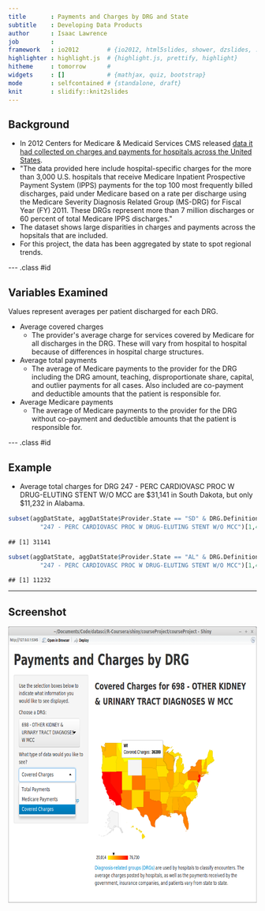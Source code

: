 ```yaml
---
title       : Payments and Charges by DRG and State
subtitle    : Developing Data Products
author      : Isaac Lawrence
job         : 
framework   : io2012        # {io2012, html5slides, shower, dzslides, ...}
highlighter : highlight.js  # {highlight.js, prettify, highlight}
hitheme     : tomorrow      # 
widgets     : []            # {mathjax, quiz, bootstrap}
mode        : selfcontained # {standalone, draft}
knit        : slidify::knit2slides
---
```


## Background

* In 2012 Centers for Medicare & Medicaid Services CMS released [data it had collected on charges and payments for hospitals across the United States](https://data.cms.gov/Medicare/Inpatient-Prospective-Payment-System-IPPS-Provider/97k6-zzx3/about).
* "The data provided here include hospital-specific charges for the more than 3,000 U.S. hospitals that receive Medicare Inpatient Prospective Payment System (IPPS) payments for the top 100 most frequently billed discharges, paid under Medicare based on a rate per discharge using the Medicare Severity Diagnosis Related Group (MS-DRG) for Fiscal Year (FY) 2011. These DRGs represent more than 7 million discharges or 60 percent of total Medicare IPPS discharges."
* The dataset shows large disparities in charges and payments across the hopsitals that are included.
*  For this project, the data has been aggregated by state to spot regional trends.

--- .class #id 

## Variables Examined

Values represent averages per patient discharged for each DRG.

* Average covered charges
  * The provider's average charge for services covered by Medicare for all discharges in the DRG.  These will vary from hospital to hospital because of differences in hospital charge structures.
* Average total payments
  * The average of Medicare payments to the provider for the DRG including the DRG amount, teaching,  disproportionate share, capital, and outlier payments for all cases. Also included are co-payment and deductible amounts that the patient is responsible for.
* Average Medicare payments
  * The average of Medicare payments to the provider for the DRG without co-payment and deductible amounts that the patient is responsible for.
 

---  .class #id
 
## Example

* Average total charges for DRG 247 - PERC CARDIOVASC PROC W DRUG-ELUTING STENT W/O MCC are $31,141 in South Dakota, but only $11,232 in Alabama.



```r
subset(aggDatState, aggDatState$Provider.State == "SD" & DRG.Definition == 
         "247 - PERC CARDIOVASC PROC W DRUG-ELUTING STENT W/O MCC")[1,4]
```

```
## [1] 31141
```

```r
subset(aggDatState, aggDatState$Provider.State == "AL" & DRG.Definition == 
         "247 - PERC CARDIOVASC PROC W DRUG-ELUTING STENT W/O MCC")[1,4]
```

```
## [1] 11232
```

---

## Screenshot

<img height='560' src='screenshot.png' />

